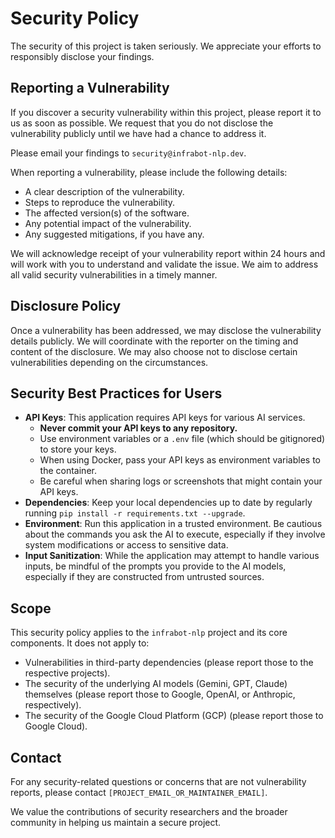 # Security Policy

The security of this project is taken seriously. We appreciate your efforts to responsibly disclose your findings.

## Reporting a Vulnerability

If you discover a security vulnerability within this project, please report it to us as soon as possible. We request that you do not disclose the vulnerability publicly until we have had a chance to address it.

Please email your findings to `security@infrabot-nlp.dev`.

When reporting a vulnerability, please include the following details:

*   A clear description of the vulnerability.
*   Steps to reproduce the vulnerability.
*   The affected version(s) of the software.
*   Any potential impact of the vulnerability.
*   Any suggested mitigations, if you have any.

We will acknowledge receipt of your vulnerability report within 24 hours and will work with you to understand and validate the issue. We aim to address all valid security vulnerabilities in a timely manner.

## Disclosure Policy

Once a vulnerability has been addressed, we may disclose the vulnerability details publicly. We will coordinate with the reporter on the timing and content of the disclosure. We may also choose not to disclose certain vulnerabilities depending on the circumstances.

## Security Best Practices for Users

*   **API Keys**: This application requires API keys for various AI services.
    *   **Never commit your API keys to any repository.**
    *   Use environment variables or a `.env` file (which should be gitignored) to store your keys.
    *   When using Docker, pass your API keys as environment variables to the container.
    *   Be careful when sharing logs or screenshots that might contain your API keys.
*   **Dependencies**: Keep your local dependencies up to date by regularly running `pip install -r requirements.txt --upgrade`.
*   **Environment**: Run this application in a trusted environment. Be cautious about the commands you ask the AI to execute, especially if they involve system modifications or access to sensitive data.
*   **Input Sanitization**: While the application may attempt to handle various inputs, be mindful of the prompts you provide to the AI models, especially if they are constructed from untrusted sources.

## Scope

This security policy applies to the `infrabot-nlp` project and its core components. It does not apply to:

*   Vulnerabilities in third-party dependencies (please report those to the respective projects).
*   The security of the underlying AI models (Gemini, GPT, Claude) themselves (please report those to Google, OpenAI, or Anthropic, respectively).
*   The security of the Google Cloud Platform (GCP) (please report those to Google Cloud).

## Contact

For any security-related questions or concerns that are not vulnerability reports, please contact `[PROJECT_EMAIL_OR_MAINTAINER_EMAIL]`.

We value the contributions of security researchers and the broader community in helping us maintain a secure project.